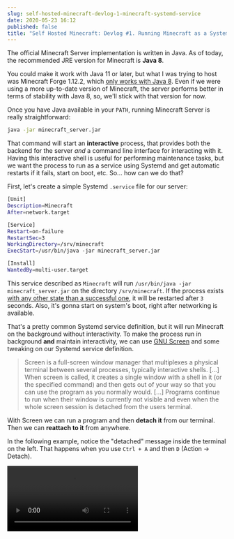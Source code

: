 ```yaml
---
slug: self-hosted-minecraft-devlog-1-minecraft-systemd-service
date: 2020-05-23 16:12
published: false
title: "Self Hosted Minecraft: Devlog #1. Running Minecraft as a Systemd Service"
---
```

The official Minecraft Server implementation is written in Java. As of today, the recommended JRE version for Minecraft is **Java 8**.

You could make it work with Java 11 or later, but what I was trying to host was Minecraft Forge 1.12.2, which [only works with Java 8](https://www.minecraftforge.net/forum/topic/73597-starting-forge-1122-with-java-11-solved/?tab=comments#comment-353851). Even if we were using a more up-to-date version of Minecraft, the server performs better in terms of stability with Java 8, so, we'll stick with that version for now.  

Once you have Java available in your `PATH`, running Minecraft Server is really straightforward:

```bash
java -jar minecraft_server.jar
```

That command will start an **interactive** process, that provides both the backend for the server *and* a command line interface for interacting with it. Having this interactive shell is useful for performing maintenance tasks, but we want the process to run as a service using Systemd and get automatic restarts if it fails, start on boot, etc. So... how can we do that?

First, let's create a simple Systemd `.service` file for our server:

```bash
[Unit]
Description=Minecraft
After=network.target

[Service]
Restart=on-failure
RestartSec=3
WorkingDirectory=/srv/minecraft
ExecStart=/usr/bin/java -jar minecraft_server.jar

[Install]
WantedBy=multi-user.target
```

This service described as `Minecraft` will run `/usr/bin/java -jar minecraft_server.jar` on the directory `/srv/minecraft`. If the process exists [with any other state than a successful one](https://www.freedesktop.org/software/systemd/man/systemd.service.html#Restart=), it will be restarted after `3` seconds. Also, it's gonna start on system's boot, right after networking is available.

That's a pretty common Systemd service definition, but it will run Minecraft on the background without interactivity. To make the process run in background **and** maintain interactivity, we can use [GNU Screen](https://www.gnu.org/software/screen/) and some tweaking on our Systemd service definition.

> Screen is a full-screen window manager that multiplexes a physical terminal between several processes, typically interactive shells. [...] When screen is called, it creates a single window with a shell in it (or the specified command) and then gets out of your way so that you can use the program as you normally would. [...] Programs continue to run when their window is currently not visible and even when the whole screen session is detached from the users terminal.

With Screen we can run a program and then **detach it** from our terminal. Then we can **reattach to it** from anywhere.

In the following example, notice the "detached" message inside the terminal on the left. That happens when you use `Ctrl + A` and then `D` (Action -> Detach).

<video autoplay loop>
	<source src="/assets/post-assets/screen-demo.mp4" type="video/mp4">
	Your browser does not support the video tag.
</video>
